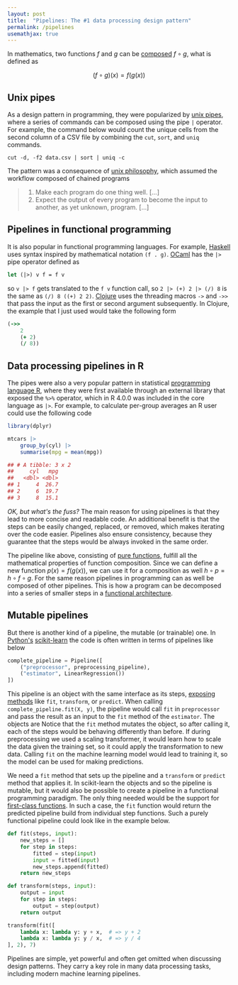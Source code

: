 ```yaml
---
layout: post
title:  "Pipelines: The #1 data processing design pattern"
permalink: /pipelines
usemathjax: true
---
```


In mathematics, two functions $f$ and $g$ can be [composed] $f \circ g$, what is defined as

$$
(f \circ g)(x) = f(g(x))
$$

## Unix pipes

As a design pattern in programming, they were popularized by [unix pipes], where a series of commands can be 
composed using the pipe `|` operator. For example, the command below would count the unique cells from the second
column of a CSV file by combining the `cut`, `sort`, and `uniq` commands.

```shell
cut -d, -f2 data.csv | sort | uniq -c
```

The pattern was a consequence of [unix philosophy], which assumed the workflow composed
of chained programs

> 1. Make each program do one thing well. [...]
> 2. Expect the output of every program to become the input to another, as yet unknown, program. [...]

## Pipelines in functional programming

It is also popular in functional programming languages. For example, [Haskell] uses syntax inspired by mathematical
notation `(f . g)`. [OCaml] has the `|>` pipe operator defined as

```ocaml
let (|>) v f = f v
```

so `v |> f` gets translated to the `f v` function call, so `2 |> (+) 2 |> (/) 8` is the same as
`(/) 8 ((+) 2 2)`. [Clojure] uses the threading macros `->` and `->>` that pass the input as 
the first or second argument subsequently. In Clojure, the example that I just used would take
the following form

```clojure
(->>
    2
    (+ 2)
    (/ 8))
```

## Data processing pipelines in R

The pipes were also a very popular pattern in statistical [programming language R], where they
were first available through an external library that exposed the `%>%` operator, which in R 4.0.0 was included in
the core language as `|>`. For example, to calculate per-group averages an R user could use the following code

```r
library(dplyr) 

mtcars |>
    group_by(cyl) |>
    summarise(mpg = mean(mpg))

## # A tibble: 3 x 2
##     cyl   mpg
##   <dbl> <dbl>
## 1     4  26.7
## 2     6  19.7
## 3     8  15.1
```

*OK, but what's the fuss?* The main reason for using pipelines is that they lead to more concise and readable code.
An additional benefit is that the steps can be easily changed, replaced, or removed, which makes iterating over the
code easier. Pipelines also ensure consistency, because they guarantee that the steps would be always invoked in the
same order. 

The pipeline like above, consisting of [pure functions], fulfill all the mathematical properties of function
composition. Since we can define a new function $p(x) = f(g(x))$, we can use it for a composition as well
$h \circ p = h \circ f \circ g$. For the same reason pipelines in programming can as well be composed of other
pipelines. This is how a program can be decomposed into a series of smaller steps in a [functional architecture].

## Mutable pipelines

But there is another kind of a pipeline, the mutable (or trainable) one. In [Python's] [scikit-learn]
the code is often written in terms of pipelines like below

```python
complete_pipeline = Pipeline([
    ("preprocessor", preprocessing_pipeline),
    ("estimator", LinearRegression())
])
```

This pipeline is an object with the same interface as its steps, [exposing methods] like
`fit`, `transform`, or `predict`. When calling `complete_pipeline.fit(X, y)`, the pipeline would call `fit` in
`preprocessor` and pass the result as an input to the `fit` method of the `estimator`. The objects are Notice that
the `fit` method mutates the object, so after calling it, each of the steps would be behaving differently than before.
If during preprocessing we used a scaling transformer, it would learn how to scale the data given the training set,
so it could apply the transformation to new data. Calling `fit` on the machine learning model would lead to training it,
so the model can be used for making predictions.

We need a `fit` method that sets up the pipeline and a `transform` or `predict` method that applies it.
In scikit-learn the objects and so the pipeline is mutable, but it would also be possible to create
a pipeline in a functional programming paradigm. The only thing needed would be the support for [first-class functions].
In such a case, the `fit` function would return the predicted pipeline build from individual step functions. 
Such a purely functional pipeline could look like in the example below.

```python
def fit(steps, input):
    new_steps = []
    for step in steps:
        fitted = step(input)
        input = fitted(input)
        new_steps.append(fitted)
    return new_steps

def transform(steps, input):
    output = input
    for step in steps:
        output = step(output)
    return output

transform(fit([
    lambda x: lambda y: y + x,  # => y + 2
    lambda x: lambda y: y / x,  # => y / 4
], 2), 7)
```

Pipelines are simple, yet powerful and often get omitted when discussing design patterns.
They carry a key role in many data processing tasks, including modern machine learning pipelines.


 [composed]: https://en.wikipedia.org/wiki/Function_composition
 [pure functions]: https://en.wikipedia.org/wiki/Pure_function
 [unix pipes]: https://en.wikipedia.org/wiki/Pipeline_(Unix)
 [unix philosophy]: https://en.wikipedia.org/wiki/Unix_philosophy
 [haskell]: https://wiki.haskell.org/Function_composition
 [ocaml]: https://stackoverflow.com/questions/8986010/is-it-possible-to-use-pipes-in-ocaml
 [clojure]: https://clojure.org/guides/threading_macros
 [programming language r]: https://www.r-bloggers.com/2021/05/the-new-r-pipe/
 [functional architecture]: https://www.goodreads.com/book/show/34921689-domain-modeling-made-functional
 [scikit-learn]: https://mahmoudyusof.github.io/general/scikit-learn-pipelines/
 [exposing methods]: https://scikit-learn.org/stable/modules/generated/sklearn.pipeline.Pipeline.html
 [python's]: https://www.youtube.com/watch?v=BFaadIqWlAg
 [first-class functions]: https://en.wikipedia.org/wiki/First-class_function
